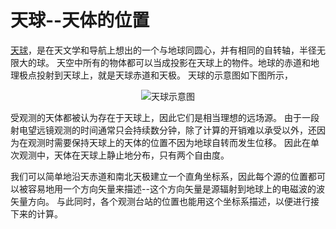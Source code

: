 # 天球--天体的位置
<a href="https://en.wikipedia.org/wiki/Celestial_sphere">天球</a>，是在天文学和导航上想出的一个与地球同圆心，并有相同的自转轴，半径无限大的球。
天空中所有的物体都可以当成投影在天球上的物件。地球的赤道和地理极点投射到天球上，就是天球赤道和天极。
天球的示意图如下图所示，
<center>
	<img src="https://img.illya.club/i.php?/upload/2019/07/10/20190710140939-115c75bb-la.png" title="天球示意图" />
</center>

受观测的天体都被认为存在于天球上，因此它们是相当理想的远场源。
由于一段射电望远镜观测的时间通常只会持续数分钟，除了计算的开销难以承受以外，还因为在观测时需要保持天球上的天体的位置不因为地球自转而发生位移。
因此在单次观测中，天体在天球上静止地分布，只有两个自由度。

我们可以简单地沿天赤道和南北天极建立一个直角坐标系，因此每个源的位置都可以被容易地用一个方向矢量来描述--这个方向矢量是源辐射到地球上的电磁波的波矢量方向。
与此同时，各个观测台站的位置也能用这个坐标系描述，以便进行接下来的计算。

